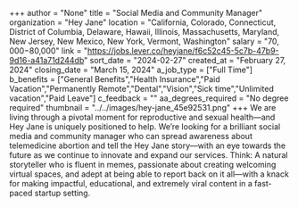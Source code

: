 +++
author = "None"
title = "Social Media and Community Manager"
organization = "Hey Jane"
location = "California, Colorado, Connecticut, District of Columbia, Delaware, Hawaii, Illinois, Massachusetts, Maryland, New Jersey, New Mexico, New York, Vermont, Washington"
salary = "$70,000-$80,000"
link = "https://jobs.lever.co/heyjane/f6c52c45-5c7b-47b9-9d16-a41a71d244db"
sort_date = "2024-02-27"
created_at = "February 27, 2024"
closing_date = "March 15, 2024"
a_job_type = ["Full Time"]
b_benefits = ["General Benefits","Health Insurance","Paid Vacation","Permanently Remote","Dental","Vision","Sick time","Unlimited vacation","Paid Leave"]
c_feedback = ""
aa_degrees_required = "No degree required"
thumbnail = "../../images/hey-jane_45e92531.png"
+++
We are living through a pivotal moment for reproductive and sexual health—and Hey Jane is uniquely positioned to help. We’re looking for a brilliant social media and community manager who can spread awareness about telemedicine abortion and tell the Hey Jane story—with an eye towards the future as we continue to innovate and expand our services. Think: A natural storyteller who is fluent in memes, passionate about creating welcoming virtual spaces, and adept at being able to report back on it all—with a knack for making impactful, educational, and extremely viral content in a fast-paced startup setting. 